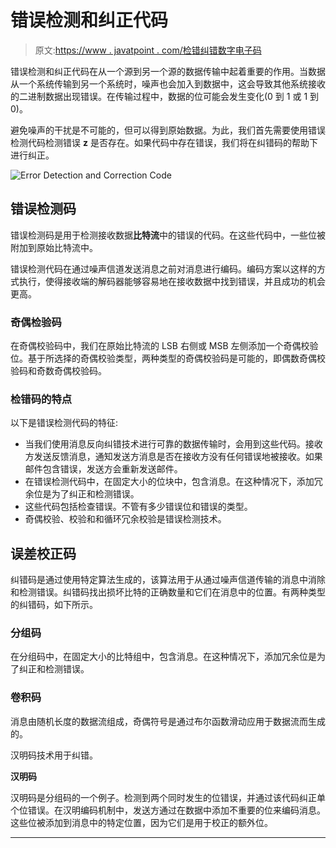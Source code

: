 # 错误检测和纠正代码

> 原文:[https://www . javatpoint . com/检错纠错数字电子码](https://www.javatpoint.com/error-detection-and-correction-code-in-digital-electronics)

错误检测和纠正代码在从一个源到另一个源的数据传输中起着重要的作用。当数据从一个系统传输到另一个系统时，噪声也会加入到数据中，这会导致其他系统接收的二进制数据出现错误。在传输过程中，数据的位可能会发生变化(0 到 1 或 1 到 0)。

避免噪声的干扰是不可能的，但可以得到原始数据。为此，我们首先需要使用错误检测代码检测错误 **z** 是否存在。如果代码中存在错误，我们将在纠错码的帮助下进行纠正。

![Error Detection and Correction Code](../Images/aab01aeab02667576e4177b76fa9735d.png)

## 错误检测码

错误检测码是用于检测接收数据**比特流**中的错误的代码。在这些代码中，一些位被附加到原始比特流中。

错误检测代码在通过噪声信道发送消息之前对消息进行编码。编码方案以这样的方式执行，使得接收端的解码器能够容易地在接收数据中找到错误，并且成功的机会更高。

### 奇偶检验码

在奇偶校验码中，我们在原始比特流的 LSB 右侧或 MSB 左侧添加一个奇偶校验位。基于所选择的奇偶校验类型，两种类型的奇偶校验码是可能的，即偶数奇偶校验码和奇数奇偶校验码。

### 检错码的特点

以下是错误检测代码的特征:

*   当我们使用消息反向纠错技术进行可靠的数据传输时，会用到这些代码。接收方发送反馈消息，通知发送方消息是否在接收方没有任何错误地被接收。如果邮件包含错误，发送方会重新发送邮件。
*   在错误检测代码中，在固定大小的位块中，包含消息。在这种情况下，添加冗余位是为了纠正和检测错误。
*   这些代码包括检查错误。不管有多少错误位和错误的类型。
*   奇偶校验、校验和和循环冗余校验是错误检测技术。

## 误差校正码

纠错码是通过使用特定算法生成的，该算法用于从通过噪声信道传输的消息中消除和检测错误。纠错码找出损坏比特的正确数量和它们在消息中的位置。有两种类型的纠错码，如下所示。

### 分组码

在分组码中，在固定大小的比特组中，包含消息。在这种情况下，添加冗余位是为了纠正和检测错误。

### 卷积码

消息由随机长度的数据流组成，奇偶符号是通过布尔函数滑动应用于数据流而生成的。

汉明码技术用于纠错。

**汉明码**

汉明码是分组码的一个例子。检测到两个同时发生的位错误，并通过该代码纠正单个位错误。在汉明编码机制中，发送方通过在数据中添加不重要的位来编码消息。这些位被添加到消息中的特定位置，因为它们是用于校正的额外位。

* * *